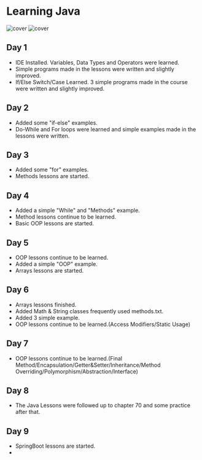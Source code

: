 # Learning Java
![cover](https://www.vectorlogo.zone/logos/java/java-ar21.svg) ![cover](https://cdn-ak.f.st-hatena.com/images/fotolife/y/yyama1556/20160812/20160812103358.png)
## Day 1
* IDE Installed. Variables, Data Types and Operators were learned.
* Simple programs made in the lessons were written and slightly improved.
* If/Else Switch/Case Learned. 3 simple programs made in the course were written and slightly improved.
## Day 2
* Added some "if-else" examples.
* Do-While and For loops were learned and simple examples made in the lessons were written.
## Day 3
* Added some "for" examples.
* Methods lessons are started.
## Day 4
* Added a simple "While" and "Methods" example.
* Method lessons continue to be learned.
* Basic OOP lessons are started.
## Day 5
* OOP lessons continue to be learned.
* Added a simple "OOP" example.
* Arrays lessons are started.
## Day 6
* Arrays lessons finished.
* Added Math & String classes frequently used methods.txt.
* Added 3 simple example.
* OOP lessons continue to be learned.(Access Modifiers/Static Usage)
## Day 7 
* OOP lessons continue to be learned.(Final Method/Encapsulation/Getter&Setter/Inheritance/Method Overriding/Polymorphism/Abstraction/Interface)
## Day 8
* The Java Lessons were followed up to chapter 70 and some practice after that.
## Day 9
* SpringBoot lessons are started.
* 


